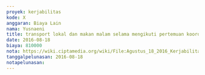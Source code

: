 ```yaml
---
proyek: kerjabilitas
kode: X
anggaran: Biaya Lain
nama: Yusnaeni
title: transport lokal dan makan malam selama mengikuti pertemuan koordinasi dan pelatihan di Jogja 14 - 20 Agustus 2016
date: 2016-08-18
biaya: 810000
nota: https://wiki.ciptamedia.org/wiki/File:Agustus_18_2016_Kerjabilitas_X_Transport%26Konsumsi_Orientasi_Staf_Penjangkauan_Neni.jpg
tanggalpelunasan: 2016-08-18
notapelunasan:
---
```

